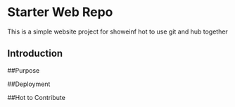 # Starter Web Repo
 This is a simple website project for showeinf hot to use git and hub together

## Introduction

##Purpose

##Deployment

##Hot to Contribute

